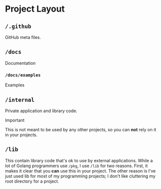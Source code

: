 # Project Layout

## `/.github`

GitHub meta files.

## `/docs`

Documentation

### `/docs/examples`

Examples

## `/internal`

Private application and library code.

> [!IMPORTANT]
> This is not meant to be used by any other projects, so you can **not** rely on it in your projects.

## `/lib`

This contain library code that's ok to use by external applications.
While a lot of Golang programmers use `/pkg`, I use `/lib` for two reasons.
First, it makes it clear that you **can** use this in your project.
The other reason is I've just used lib for most of my programming projects;
I don't like cluttering my root directory for a project.

<!-- ## `/web` -->
